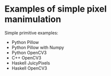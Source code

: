 Examples of simple pixel manimulation
=====================================

Simple primitive examples:

* Python Pillow
* Python Pillow with Numpy
* Python OpenCV3
* C++ OpenCV3
* Haskell JuicyPixels
* Haskell OpenCV3
